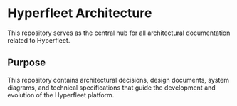 # Hyperfleet Architecture

This repository serves as the central hub for all architectural documentation related to Hyperfleet.

## Purpose

This repository contains architectural decisions, design documents, system diagrams, and technical specifications that guide the development and evolution of the Hyperfleet platform.
